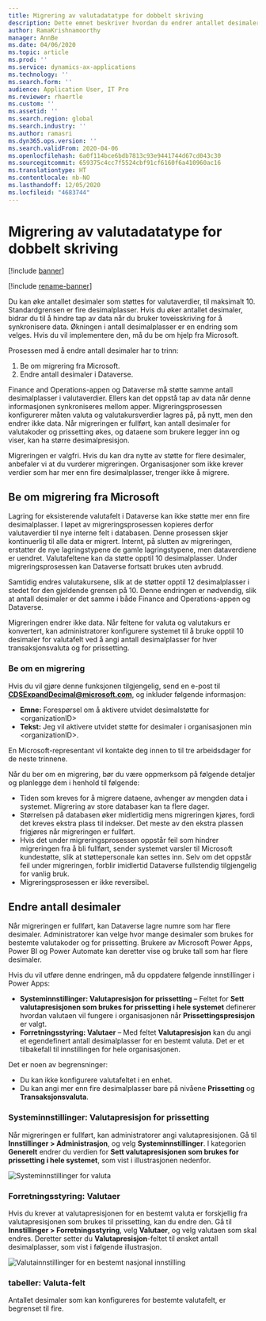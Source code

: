 ```yaml
---
title: Migrering av valutadatatype for dobbelt skriving
description: Dette emnet beskriver hvordan du endrer antallet desimaler som dobbelt skriving støtter for valuta.
author: RamaKrishnamoorthy
manager: AnnBe
ms.date: 04/06/2020
ms.topic: article
ms.prod: ''
ms.service: dynamics-ax-applications
ms.technology: ''
ms.search.form: ''
audience: Application User, IT Pro
ms.reviewer: rhaertle
ms.custom: ''
ms.assetid: ''
ms.search.region: global
ms.search.industry: ''
ms.author: ramasri
ms.dyn365.ops.version: ''
ms.search.validFrom: 2020-04-06
ms.openlocfilehash: 6a0f114bce6bdb7813c93e9441744d67cd043c30
ms.sourcegitcommit: 659375c4cc7f5524cbf91cf6160f6a410960ac16
ms.translationtype: HT
ms.contentlocale: nb-NO
ms.lasthandoff: 12/05/2020
ms.locfileid: "4683744"
---
```

# <a name="currency-data-type-migration-for-dual-write"></a>Migrering av valutadatatype for dobbelt skriving

[!include [banner](../../includes/banner.md)]

[!include [rename-banner](~/includes/cc-data-platform-banner.md)]

Du kan øke antallet desimaler som støttes for valutaverdier, til maksimalt 10. Standardgrensen er fire desimalplasser. Hvis du øker antallet desimaler, bidrar du til å hindre tap av data når du bruker toveisskriving for å synkronisere data. Økningen i antall desimalplasser er en endring som velges. Hvis du vil implementere den, må du be om hjelp fra Microsoft.

Prosessen med å endre antall desimaler har to trinn:

1. Be om migrering fra Microsoft.
2. Endre antall desimaler i Dataverse.

Finance and Operations-appen og Dataverse må støtte samme antall desimalplasser i valutaverdier. Ellers kan det oppstå tap av data når denne informasjonen synkroniseres mellom apper. Migreringsprosessen konfigurerer måten valuta og valutakursverdier lagres på, på nytt, men den endrer ikke data. Når migreringen er fullført, kan antall desimaler for valutakoder og prissetting økes, og dataene som brukere legger inn og viser, kan ha større desimalpresisjon.

Migreringen er valgfri. Hvis du kan dra nytte av støtte for flere desimaler, anbefaler vi at du vurderer migreringen. Organisasjoner som ikke krever verdier som har mer enn fire desimalplasser, trenger ikke å migrere.

## <a name="requesting-migration-from-microsoft"></a>Be om migrering fra Microsoft

Lagring for eksisterende valutafelt i Dataverse kan ikke støtte mer enn fire desimalplasser. I løpet av migreringsprosessen kopieres derfor valutaverdier til nye interne felt i databasen. Denne prosessen skjer kontinuerlig til alle data er migrert. Internt, på slutten av migreringen, erstatter de nye lagringstypene de gamle lagringstypene, men dataverdiene er uendret. Valutafeltene kan da støtte opptil 10 desimalplasser. Under migreringsprosessen kan Dataverse fortsatt brukes uten avbrudd.

Samtidig endres valutakursene, slik at de støtter opptil 12 desimalplasser i stedet for den gjeldende grensen på 10. Denne endringen er nødvendig, slik at antall desimaler er det samme i både Finance and Operations-appen og Dataverse.

Migreringen endrer ikke data. Når feltene for valuta og valutakurs er konvertert, kan administratorer konfigurere systemet til å bruke opptil 10 desimaler for valutafelt ved å angi antall desimalplasser for hver transaksjonsvaluta og for prissetting.

### <a name="request-a-migration"></a>Be om en migrering

Hvis du vil gjøre denne funksjonen tilgjengelig, send en e-post til **CDSExpandDecimal@microsoft.com**, og inkluder følgende informasjon:

+ **Emne:** Forespørsel om å aktivere utvidet desimalstøtte for \<organizationID\>
+ **Tekst:** Jeg vil aktivere utvidet støtte for desimaler i organisasjonen min \<organizationID\>.

En Microsoft-representant vil kontakte deg innen to til tre arbeidsdager for de neste trinnene.

Når du ber om en migrering, bør du være oppmerksom på følgende detaljer og planlegge dem i henhold til følgende:

+ Tiden som kreves for å migrere dataene, avhenger av mengden data i systemet. Migrering av store databaser kan ta flere dager.
+ Størrelsen på databasen øker midlertidig mens migreringen kjøres, fordi det kreves ekstra plass til indekser. Det meste av den ekstra plassen frigjøres når migreringen er fullført.
+ Hvis det under migreringsprosessen oppstår feil som hindrer migreringen fra å bli fullført, sender systemet varsler til Microsoft kundestøtte, slik at støttepersonale kan settes inn. Selv om det oppstår feil under migreringen, forblir imidlertid Dataverse fullstendig tilgjengelig for vanlig bruk.
+ Migreringsprosessen er ikke reversibel.

## <a name="changing-the-number-of-decimal-places"></a>Endre antall desimaler

Når migreringen er fullført, kan Dataverse lagre numre som har flere desimaler. Administratorer kan velge hvor mange desimaler som brukes for bestemte valutakoder og for prissetting. Brukere av Microsoft Power Apps, Power BI og Power Automate kan deretter vise og bruke tall som har flere desimaler.

Hvis du vil utføre denne endringen, må du oppdatere følgende innstillinger i Power Apps:

+ **Systeminnstillinger: Valutapresisjon for prissetting** – Feltet for **Sett valutapresisjonen som brukes for prissetting i hele systemet** definerer hvordan valutaen vil fungere i organisasjonen når **Prissettingspresisjon** er valgt.
+ **Forretningsstyring: Valutaer** – Med feltet **Valutapresisjon** kan du angi et egendefinert antall desimalplasser for en bestemt valuta. Det er et tilbakefall til innstillingen for hele organisasjonen.

Det er noen av begrensninger:

+ Du kan ikke konfigurere valutafeltet i en enhet.
+ Du kan angi mer enn fire desimalplasser bare på nivåene **Prissetting** og **Transaksjonsvaluta**.

### <a name="system-settings-currency-precision-for-pricing"></a>Systeminnstillinger: Valutapresisjon for prissetting

Når migreringen er fullført, kan administratorer angi valutapresisjonen. Gå til **Innstillinger \> Administrasjon**, og velg **Systeminnstillinger**. I kategorien **Generelt** endrer du verdien for **Sett valutapresisjonen som brukes for prissetting i hele systemet**, som vist i illustrasjonen nedenfor.

![Systeminnstillinger for valuta](media/currency-system-settings.png)

### <a name="business-management-currencies"></a>Forretningsstyring: Valutaer

Hvis du krever at valutapresisjonen for en bestemt valuta er forskjellig fra valutapresisjonen som brukes til prissetting, kan du endre den. Gå til **Innstillinger \> Forretningsstyring**, velg **Valutaer**, og velg valutaen som skal endres. Deretter setter du **Valutapresisjon**-feltet til ønsket antall desimalplasser, som vist i følgende illustrasjon.

![Valutainnstillinger for en bestemt nasjonal innstilling](media/specific-currency.png)

### <a name="tables-currency-field"></a>tabeller: Valuta-felt

Antallet desimaler som kan konfigureres for bestemte valutafelt, er begrenset til fire.
